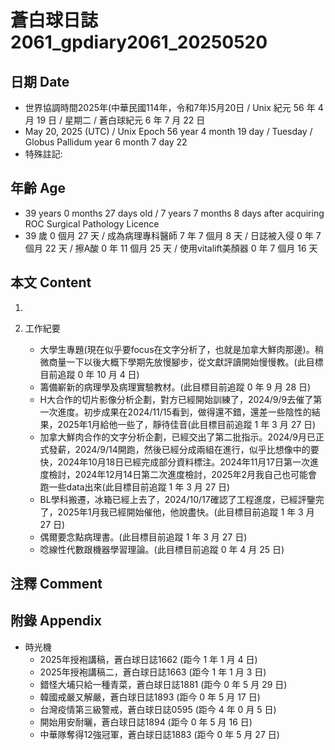 [_metadata_:encoding]: - "utf-8"
[_metadata_:language]: - "zh-Hant-TW"
[_metadata_:fileformat]: - "markdown"
[_metadata_:MIME_type]: - "text/plain"
[_metadata_:markdown_version]: - "commonmark version 0.30"
[_metadata_:markdown_spec]: - "https://spec.commonmark.org/0.30/"

# 蒼白球日誌2061_gpdiary2061_20250520 #

## 日期 Date ##

* 世界協調時間2025年(中華民國114年，令和7年)5月20日 / Unix 紀元 56 年 4 月 19 日 / 星期二 / 蒼白球紀元 6 年 7 月 22 日
* May 20, 2025 (UTC) / Unix Epoch 56 year 4 month 19 day / Tuesday / Globus Pallidum year 6 month 7 day 22
* 特殊註記:

## 年齡 Age ##

* 39 years 0 months 27 days old / 7 years 7 months 8 days after acquiring ROC Surgical Pathology Licence
* 39 歲 0 個月 27 天 / 成為病理專科醫師 7 年 7 個月 8 天 / 日誌被入侵 0 年 7 個月 22 天 / 擦A酸 0 年 11 個月 25 天 / 使用vitalift美顏器 0 年 7 個月 16 天

## 本文 Content ##

1. 

2. 工作紀要

    - 大學生專題(現在似乎要focus在文字分析了，也就是加拿大鮮肉那邊)。稍微商量一下以後大概下學期先放慢腳步，從文獻評讀開始慢慢教。(此目標目前追蹤 0 年 10 月 4 日)
    - 籌備嶄新的病理學及病理實驗教材。(此目標目前追蹤 0 年 9 月 28 日)
    - H大合作的切片影像分析企劃，對方已經開始訓練了，2024/9/9去催了第一次進度。初步成果在2024/11/15看到，做得還不錯，還差一些陰性的結果，2025年1月給他一些了，靜待佳音(此目標目前追蹤 1 年 3 月 27 日)
    - 加拿大鮮肉合作的文字分析企劃，已經交出了第二批指示。2024/9月已正式發薪，2024/9/14開跑，然後已經分成兩組在進行，似乎比想像中的要快，2024年10月18日已經完成部分資料標注。2024年11月17日第一次進度檢討，2024年12月14日第二次進度檢討，2025年2月我自己也可能會跑一些data出來(此目標目前追蹤 1 年 3 月 27 日)
    - BL學科搬遷，冰箱已經上去了，2024/10/17確認了工程進度，已經評鑒完了，2025年1月我已經開始催他，他說盡快。(此目標目前追蹤 1 年 3 月 27 日)
    - 偶爾要念點病理書。(此目標目前追蹤 1 年 3 月 27 日)
    - 唸線性代數跟機器學習理論。(此目標目前追蹤 0 年 4 月 25 日)

## 注釋 Comment ##


## 附錄 Appendix ##

* 時光機
    - 2025年授袍講稿，蒼白球日誌1662 (距今 1 年 1 月 4 日)
    - 2025年授袍講稿二，蒼白球日誌1663 (距今 1 年 1 月 3 日)
    - 錯怪大埔只給一種青菜，蒼白球日誌1881 (距今 0 年 5 月 29 日)
    - 韓國戒嚴又解嚴，蒼白球日誌1893 (距今 0 年 5 月 17 日)
    - 台灣疫情第三級警戒，蒼白球日誌0595 (距今 4 年 0 月 5 日)
    - 開始用安耐曬，蒼白球日誌1894 (距今 0 年 5 月 16 日)
    - 中華隊奪得12強冠軍，蒼白球日誌1883 (距今 0 年 5 月 27 日)

